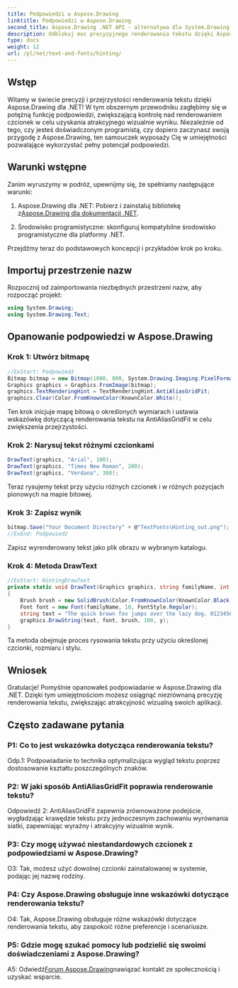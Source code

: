 ```yaml
---
title: Podpowiedzi w Aspose.Drawing
linktitle: Podpowiedzi w Aspose.Drawing
second_title: Aspose.Drawing .NET API - alternatywa dla System.Drawing.Common
description: Odblokuj moc precyzyjnego renderowania tekstu dzięki Aspose.Drawing dla .NET. Opanuj techniki podpowiedzi w celu uzyskania krystalicznie czystych czcionek.
type: docs
weight: 12
url: /pl/net/text-and-fonts/hinting/
---
```

## Wstęp

Witamy w świecie precyzji i przejrzystości renderowania tekstu dzięki Aspose.Drawing dla .NET! W tym obszernym przewodniku zagłębimy się w potężną funkcję podpowiedzi, zwiększającą kontrolę nad renderowaniem czcionek w celu uzyskania atrakcyjnego wizualnie wyniku. Niezależnie od tego, czy jesteś doświadczonym programistą, czy dopiero zaczynasz swoją przygodę z Aspose.Drawing, ten samouczek wyposaży Cię w umiejętności pozwalające wykorzystać pełny potencjał podpowiedzi.

## Warunki wstępne

Zanim wyruszymy w podróż, upewnijmy się, że spełniamy następujące warunki:

1.  Aspose.Drawing dla .NET: Pobierz i zainstaluj bibliotekę z[Aspose.Drawing dla dokumentacji .NET](https://reference.aspose.com/drawing/net/).

2. Środowisko programistyczne: skonfiguruj kompatybilne środowisko programistyczne dla platformy .NET.

Przejdźmy teraz do podstawowych koncepcji i przykładów krok po kroku.

## Importuj przestrzenie nazw

Rozpocznij od zaimportowania niezbędnych przestrzeni nazw, aby rozpocząć projekt:

```csharp
using System.Drawing;
using System.Drawing.Text;
```

## Opanowanie podpowiedzi w Aspose.Drawing

### Krok 1: Utwórz bitmapę

```csharp
//ExStart: Podpowiedź
Bitmap bitmap = new Bitmap(1000, 800, System.Drawing.Imaging.PixelFormat.Format32bppPArgb);
Graphics graphics = Graphics.FromImage(bitmap);
graphics.TextRenderingHint = TextRenderingHint.AntiAliasGridFit;
graphics.Clear(Color.FromKnownColor(KnownColor.White));
```

Ten krok inicjuje mapę bitową o określonych wymiarach i ustawia wskazówkę dotyczącą renderowania tekstu na AntiAliasGridFit w celu zwiększenia przejrzystości.

### Krok 2: Narysuj tekst różnymi czcionkami

```csharp
DrawText(graphics, "Arial", 100);
DrawText(graphics, "Times New Roman", 200);
DrawText(graphics, "Verdana", 300);
```

Teraz rysujemy tekst przy użyciu różnych czcionek i w różnych pozycjach pionowych na mapie bitowej.

### Krok 3: Zapisz wynik

```csharp
bitmap.Save("Your Document Directory" + @"TextFonts\Hinting_out.png");
//ExEnd: Podpowiedź
```

Zapisz wyrenderowany tekst jako plik obrazu w wybranym katalogu.

### Krok 4: Metoda DrawText

```csharp
//ExStart: HintingDrawText
private static void DrawText(Graphics graphics, string familyName, int y)
{
    Brush brush = new SolidBrush(Color.FromKnownColor(KnownColor.Black));
    Font font = new Font(familyName, 10, FontStyle.Regular);
    string text = "The quick brown fox jumps over the lazy dog. 0123456789 ~!@#$%^&*()_+-={}[];':\"<>?/,.\\№`";
    graphics.DrawString(text, font, brush, 100, y);
}
```

Ta metoda obejmuje proces rysowania tekstu przy użyciu określonej czcionki, rozmiaru i stylu.

## Wniosek

Gratulacje! Pomyślnie opanowałeś podpowiadanie w Aspose.Drawing dla .NET. Dzięki tym umiejętnościom możesz osiągnąć niezrównaną precyzję renderowania tekstu, zwiększając atrakcyjność wizualną swoich aplikacji.

## Często zadawane pytania

### P1: Co to jest wskazówka dotycząca renderowania tekstu?

Odp.1: Podpowiadanie to technika optymalizująca wygląd tekstu poprzez dostosowanie kształtu poszczególnych znaków.

### P2: W jaki sposób AntiAliasGridFit poprawia renderowanie tekstu?

Odpowiedź 2: AntiAliasGridFit zapewnia zrównoważone podejście, wygładzając krawędzie tekstu przy jednoczesnym zachowaniu wyrównania siatki, zapewniając wyraźny i atrakcyjny wizualnie wynik.

### P3: Czy mogę używać niestandardowych czcionek z podpowiedziami w Aspose.Drawing?

O3: Tak, możesz użyć dowolnej czcionki zainstalowanej w systemie, podając jej nazwę rodziny.

### P4: Czy Aspose.Drawing obsługuje inne wskazówki dotyczące renderowania tekstu?

O4: Tak, Aspose.Drawing obsługuje różne wskazówki dotyczące renderowania tekstu, aby zaspokoić różne preferencje i scenariusze.

### P5: Gdzie mogę szukać pomocy lub podzielić się swoimi doświadczeniami z Aspose.Drawing?

 A5: Odwiedź[Forum Aspose.Drawing](https://forum.aspose.com/c/diagram/17)nawiązać kontakt ze społecznością i uzyskać wsparcie.